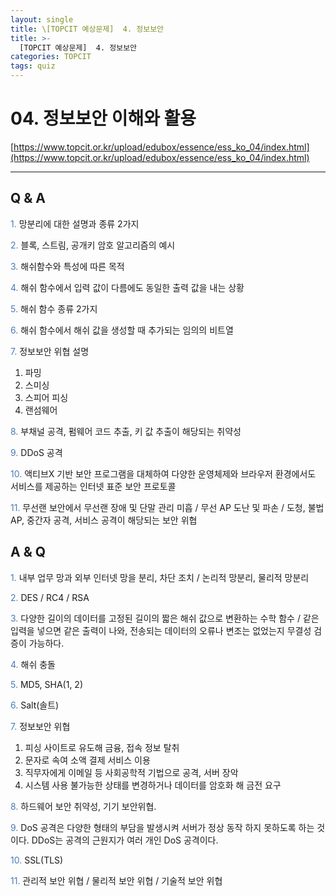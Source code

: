 ```yaml
---
layout: single
title: \[TOPCIT 예상문제]  4. 정보보안
title: >-
  [TOPCIT 예상문제]  4. 정보보안
categories: TOPCIT
tags: quiz
---
```


# 04. 정보보안 이해와 활용

[https://www.topcit.or.kr/upload/edubox/essence/ess_ko_04/index.html](https://www.topcit.or.kr/upload/edubox/essence/ess_ko_04/index.html)

---
## Q & A

<span style="color:#4a7ab9"> 1.</span> 망분리에 대한 설명과 종류 2가지

<span style="color:#4a7ab9"> 2.</span> 블록, 스트림, 공개키 암호 알고리즘의 예시    

<span style="color:#4a7ab9"> 3.</span> 해쉬함수와 특성에 따른 목적    

<span style="color:#4a7ab9"> 4.</span> 해쉬 함수에서 입력 값이 다름에도 동일한 출력 값을 내는 상황      

<span style="color:#4a7ab9"> 5.</span> 해쉬 함수 종류 2가지       

<span style="color:#4a7ab9"> 6.</span> 해쉬 함수에서 해쉬 값을 생성할 때 추가되는 임의의 비트열    

<span style="color:#4a7ab9"> 7.</span> 정보보안 위협 설명  
1) 파밍  
2) 스미싱  
3) 스피어 피싱  
4) 랜섬웨어    

<span style="color:#4a7ab9"> 8.</span> 부채널 공격, 펌웨어 코드 추출, 키 값 추출이 해당되는 취약성  

<span style="color:#4a7ab9"> 9.</span> DDoS 공격      

<span style="color:#4a7ab9"> 10.</span> 액티브X 기반 보안 프로그램을 대체하여 다양한 운영체제와 브라우저 환경에서도 서비스를 제공하는 인터넷 표준 보안 프로토콜    

<span style="color:#4a7ab9"> 11.</span> 무선랜 보안에서 무선랜 장애 및 단말 관리 미흡 / 무선 AP 도난 및 파손 / 도청, 불법 AP, 중간자 공격, 서비스 공격이 해당되는 보안 위협    

## A & Q

<span style="color:#4a7ab9"> 1.</span> 내부 업무 망과 외부 인터넷 망을 분리, 차단 조치 / 논리적 망분리, 물리적 망분리

<span style="color:#4a7ab9"> 2.</span> DES / RC4 / RSA    

<span style="color:#4a7ab9"> 3.</span> 다양한 길이의 데이터를 고정된 길이의 짧은 해쉬 값으로 변환하는 수학 함수 / 같은 입력을 넣으면 같은 출력이 나와, 전송되는 데이터의 오류나 변조는 없었는지 무결성 검증이 가능하다.   
    
<span style="color:#4a7ab9"> 4.</span> 해쉬 충돌      

<span style="color:#4a7ab9"> 5.</span> MD5, SHA(1, 2)       

<span style="color:#4a7ab9"> 6.</span> Salt(솔트)    

<span style="color:#4a7ab9"> 7.</span> 정보보안 위협  
1) 피싱 사이트로 유도해 금융, 접속 정보 탈취  
2) 문자로 속여 소액 결제 서비스 이용  
3) 직무자에게 이메일 등 사회공학적 기법으로 공격, 서버 장악  
4) 시스템 사용 불가능한 상태를 변경하거나 데이터를 암호화 해 금전 요구  

<span style="color:#4a7ab9"> 8.</span> 하드웨어 보안 취약성, 기기 보안위협.

<span style="color:#4a7ab9"> 9.</span> DoS 공격은 다양한 형태의 부담을 발생시켜 서버가 정상 동작 하지 못하도록 하는 것이다. DDoS는 공격의 근원지가 여러 개인 DoS 공격이다.      

<span style="color:#4a7ab9"> 10.</span> SSL(TLS)

<span style="color:#4a7ab9"> 11.</span> 관리적 보안 위협 / 물리적 보안 위협 / 기술적 보안 위협    
